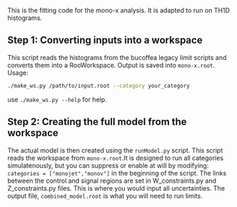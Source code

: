 This is the fitting code for the mono-x analysis. It is adapted to run on TH1D histograms.


## Step 1: Converting inputs into a workspace
This script reads the histograms from the bucoffea legacy limit scripts and converts them into a RooWorkspace. Output is saved into `mono-x.root`. Usage:

```bash
./make_ws.py /path/to/input.root --category your_category
```

use `./make_ws.py --help` for help.

## Step 2: Creating the full model from the workspace

The actual model is then created using the `runModel.py` script. This script reads the workspace from `mono-x.root`.It is designed to run all categories simulatenously, but you can suppress or enable at will by modifying: `categories = ["monojet","monov"]` in the beginning of the script. The links between the control and signal regions are set in W_constraints.py and Z_constraints.py files. This is where you would input all uncertainties. The output file, `combined_model.root` is what you will need to run limits.
